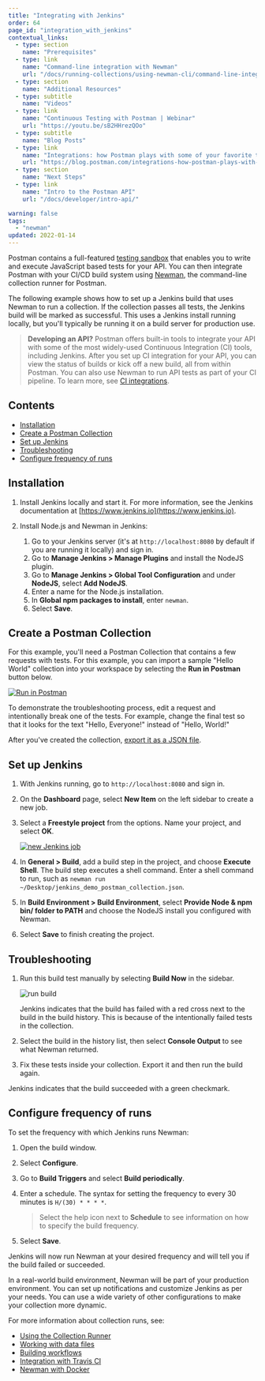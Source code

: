 ```yaml
---
title: "Integrating with Jenkins"
order: 64
page_id: "integration_with_jenkins"
contextual_links:
  - type: section
    name: "Prerequisites"
  - type: link
    name: "Command-line integration with Newman"
    url: "/docs/running-collections/using-newman-cli/command-line-integration-with-newman/"
  - type: section
    name: "Additional Resources"
  - type: subtitle
    name: "Videos"
  - type: link
    name: "Continuous Testing with Postman | Webinar"
    url: "https://youtu.be/sB2HHrezQOo"
  - type: subtitle
    name: "Blog Posts"
  - type: link
    name: "Integrations: how Postman plays with some of your favorite tools"
    url: "https://blog.postman.com/integrations-how-postman-plays-with-some-of-your-favorite-tools/"
  - type: section
    name: "Next Steps"
  - type: link
    name: "Intro to the Postman API"
    url: "/docs/developer/intro-api/"

warning: false
tags:
  - "newman"
updated: 2022-01-14
---
```


Postman contains a full-featured [testing sandbox](/docs/writing-scripts/script-references/postman-sandbox-api-reference/) that enables you to write and execute JavaScript based tests for your API. You can then integrate Postman with your CI/CD build system using [Newman](/docs/running-collections/using-newman-cli/command-line-integration-with-newman/), the command-line collection runner for Postman.

The following example shows how to set up a Jenkins build that uses Newman to run a collection. If the collection passes all tests, the Jenkins build will be marked as successful. This uses a Jenkins install running locally, but you'll typically be running it on a build server for production use.

> **Developing an API?** Postman offers built-in tools to integrate your API with some of the most widely-used Continuous Integration (CI) tools, including Jenkins. After you set up CI integration for your API, you can view the status of builds or kick off a new build, all from within Postman. You can also use Newman to run API tests as part of your CI pipeline. To learn more, see [CI integrations](/docs/integrations/ci-integrations/).

## Contents

* [Installation](#installation)
* [Create a Postman Collection](#create-a-postman-collection)
* [Set up Jenkins](#set-up-jenkins)
* [Troubleshooting](#troubleshooting)
* [Configure frequency of runs](#configure-frequency-of-runs)

## Installation

1. Install Jenkins locally and start it. For more information, see the Jenkins documentation at [https://www.jenkins.io](https://www.jenkins.io).

1. Install Node.js and Newman in Jenkins:
    1. Go to your Jenkins server (it's at `http://localhost:8080` by default if you are running it locally) and sign in.
    1. Go to **Manage Jenkins > Manage Plugins** and install the NodeJS plugin.
    1. Go to **Manage Jenkins > Global Tool Configuration** and under **NodeJS**, select **Add NodeJS**.
    1. Enter a name for the Node.js installation.
    1. In **Global npm packages to install**, enter `newman`.
    1. Select **Save**.

## Create a Postman Collection

For this example, you'll need a Postman Collection that contains a few requests with tests. For this example, you can import a sample "Hello World" collection into your workspace by selecting the **Run in Postman** button below.

[![Run in Postman](https://run.pstmn.io/button.svg)](https://god.gw.postman.com/run-collection/92cc7527bbab2bedffbd?action=collection%2Fimport)

To demonstrate the troubleshooting process, edit a request and intentionally break one of the tests. For example, change the final test so that it looks for the text "Hello, Everyone!" instead of "Hello, World!"

After you've created the collection, [export it as a JSON file](/docs/getting-started/importing-and-exporting-data/).

## Set up Jenkins

1. With Jenkins running, go to `http://localhost:8080` and sign in.
1. On the **Dashboard** page, select **New Item** on the left sidebar to create a new job.
1. Select a **Freestyle project** from the options. Name your project, and select **OK**.

    [![new Jenkins job](https://assets.postman.com/postman-docs/integrating_with_jenkins_4.jpg)](https://assets.postman.com/postman-docs/integrating_with_jenkins_4.jpg)

1. In **General > Build**, add a build step in the project, and choose **Execute Shell**. The build step executes a shell command. Enter a shell command to run, such as `newman run ~/Desktop/jenkins_demo_postman_collection.json`.

1. In **Build Environment > Build Environment**, select **Provide Node & npm bin/ folder to PATH** and choose the NodeJS install you configured with Newman.

1. Select **Save** to finish creating the project.

## Troubleshooting

1. Run this build test manually by selecting **Build Now** in the sidebar.

    ![run build](https://assets.postman.com/postman-docs/integrating_with_jenkins_build_now-2.jpg)

   Jenkins indicates that the build has failed with a red cross next to the build in the build history. This is because of the intentionally failed tests in the collection.

1. Select the build in the history list, then select **Console Output** to see what Newman returned.

1. Fix these tests inside your collection. Export it and then run the build again.

Jenkins indicates that the build succeeded with a green checkmark.

## Configure frequency of runs

To set the frequency with which Jenkins runs Newman:

1. Open the build window.
1. Select **Configure**.
1. Go to **Build Triggers** and select **Build periodically**.
1. Enter a schedule. The syntax for setting the frequency to every 30 minutes is `H/(30) * * * *`.

    > Select the help icon next to **Schedule** to see information on how to specify the build frequency.
1. Select **Save**.

Jenkins will now run Newman at your desired frequency and will tell you if the build failed or succeeded.

In a real-world build environment, Newman will be part of your production environment. You can set up notifications and customize Jenkins as per your needs. You can use a wide variety of other configurations to make your collection more dynamic.

For more information about collection runs, see:

* [Using the Collection Runner](/docs/running-collections/intro-to-collection-runs/)
* [Working with data files](/docs/running-collections/working-with-data-files/)
* [Building workflows](/docs/running-collections/building-workflows/)
* [Integration with Travis CI](/docs/running-collections/using-newman-cli/integration-with-travis/)
* [Newman with Docker](/docs/running-collections/using-newman-cli/newman-with-docker/)
